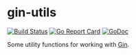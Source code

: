 # gin-utils

[![Build Status](https://travis-ci.org/remexre/gin-utils.svg)](https://travis-ci.org/remexre/gin-utils)
[![Go Report Card](https://goreportcard.com/badge/github.com/remexre/gin-utils)](https://goreportcard.com/report/github.com/remexre/gin-utils)
[![GoDoc](https://godoc.org/github.com/remexre/gin-utils?status.svg)](https://godoc.org/github.com/remexre/gin-utils)

Some utility functions for working with [Gin](https://gin-gonic.github.io/gin/).
